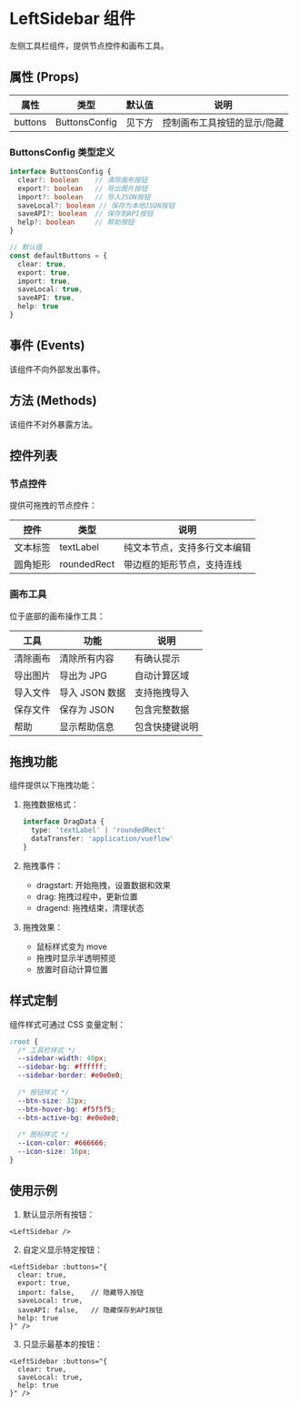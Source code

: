 # LeftSidebar 组件

左侧工具栏组件，提供节点控件和画布工具。

## 属性 (Props)

| 属性 | 类型 | 默认值 | 说明 |
|------|------|--------|------|
| buttons | ButtonsConfig | 见下方 | 控制画布工具按钮的显示/隐藏 |

### ButtonsConfig 类型定义

```typescript
interface ButtonsConfig {
  clear?: boolean    // 清除画布按钮
  export?: boolean   // 导出图片按钮
  import?: boolean   // 导入JSON按钮
  saveLocal?: boolean // 保存为本地JSON按钮
  saveAPI?: boolean  // 保存到API按钮
  help?: boolean     // 帮助按钮
}

// 默认值
const defaultButtons = {
  clear: true,
  export: true,
  import: true,
  saveLocal: true,
  saveAPI: true,
  help: true
}
```

## 事件 (Events)

该组件不向外部发出事件。

## 方法 (Methods)

该组件不对外暴露方法。

## 控件列表

### 节点控件

提供可拖拽的节点控件：

| 控件 | 类型 | 说明 |
|------|------|------|
| 文本标签 | textLabel | 纯文本节点，支持多行文本编辑 |
| 圆角矩形 | roundedRect | 带边框的矩形节点，支持连线 |

### 画布工具

位于底部的画布操作工具：

| 工具 | 功能 | 说明 |
|------|------|------|
| 清除画布 | 清除所有内容 | 有确认提示 |
| 导出图片 | 导出为 JPG | 自动计算区域 |
| 导入文件 | 导入 JSON 数据 | 支持拖拽导入 |
| 保存文件 | 保存为 JSON | 包含完整数据 |
| 帮助 | 显示帮助信息 | 包含快捷键说明 |

## 拖拽功能

组件提供以下拖拽功能：

1. 拖拽数据格式：
   ```typescript
   interface DragData {
     type: 'textLabel' | 'roundedRect'
     dataTransfer: 'application/vueflow'
   }
   ```

2. 拖拽事件：
   - dragstart: 开始拖拽，设置数据和效果
   - drag: 拖拽过程中，更新位置
   - dragend: 拖拽结束，清理状态

3. 拖拽效果：
   - 鼠标样式变为 move
   - 拖拽时显示半透明预览
   - 放置时自动计算位置

## 样式定制

组件样式可通过 CSS 变量定制：

```css
:root {
  /* 工具栏样式 */
  --sidebar-width: 40px;
  --sidebar-bg: #ffffff;
  --sidebar-border: #e0e0e0;
  
  /* 按钮样式 */
  --btn-size: 32px;
  --btn-hover-bg: #f5f5f5;
  --btn-active-bg: #e0e0e0;
  
  /* 图标样式 */
  --icon-color: #666666;
  --icon-size: 16px;
}
```

## 使用示例

1. 默认显示所有按钮：
```vue
<LeftSidebar />
```

2. 自定义显示特定按钮：
```vue
<LeftSidebar :buttons="{
  clear: true,
  export: true,
  import: false,    // 隐藏导入按钮
  saveLocal: true,
  saveAPI: false,   // 隐藏保存到API按钮
  help: true
}" />
```

3. 只显示最基本的按钮：
```vue
<LeftSidebar :buttons="{
  clear: true,
  saveLocal: true,
  help: true
}" /> 